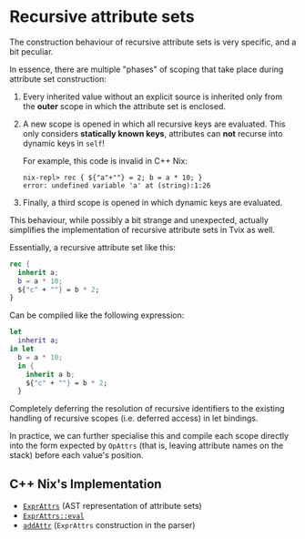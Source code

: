 # Recursive attribute sets

The construction behaviour of recursive attribute sets is very
specific, and a bit peculiar.

In essence, there are multiple "phases" of scoping that take place
during attribute set construction:

1. Every inherited value without an explicit source is inherited only
   from the **outer** scope in which the attribute set is enclosed.

2. A new scope is opened in which all recursive keys are evaluated.
   This only considers **statically known keys**, attributes can
   **not** recurse into dynamic keys in `self`!

   For example, this code is invalid in C++ Nix:

   ```
   nix-repl> rec { ${"a"+""} = 2; b = a * 10; }
   error: undefined variable 'a' at (string):1:26
   ```

3. Finally, a third scope is opened in which dynamic keys are
   evaluated.

This behaviour, while possibly a bit strange and unexpected, actually
simplifies the implementation of recursive attribute sets in Tvix as
well.

Essentially, a recursive attribute set like this:

```nix
rec {
  inherit a;
  b = a * 10;
  ${"c" + ""} = b * 2;
}
```

Can be compiled like the following expression:

```nix
let
  inherit a;
in let
  b = a * 10;
  in {
    inherit a b;
    ${"c" + ""} = b * 2;
  }
```

Completely deferring the resolution of recursive identifiers to the
existing handling of recursive scopes (i.e. deferred access) in let
bindings.

In practice, we can further specialise this and compile each scope
directly into the form expected by `OpAttrs` (that is, leaving
attribute names on the stack) before each value's position.

C++ Nix's Implementation
------------------------

* [`ExprAttrs`](https://github.com/NixOS/nix/blob/2097c30b08af19a9b42705fbc07463bea60dfb5b/src/libexpr/nixexpr.hh#L241-L268)
  (AST representation of attribute sets)
* [`ExprAttrs::eval`](https://github.com/NixOS/nix/blob/075bf6e5565aff9fba0ea02f3333c82adf4dccee/src/libexpr/eval.cc#L1333-L1414)
* [`addAttr`](https://github.com/NixOS/nix/blob/master/src/libexpr/parser.y#L98-L156) (`ExprAttrs` construction in the parser)
